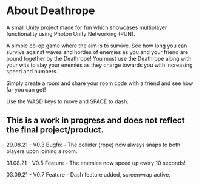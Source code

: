 # About Deathrope

A small Unity project made for fun which showcases multiplayer functionality using Photon Unity Networking (PUN).

A simple co-op game where the aim is to survive.  See how long you can survive against waves and hordes of enemies as you and your friend are bound together by the Deathrope!
You must use the Deathrope along with your wits to slay your enemies as they charge towards you with increasing speed and numbers.

Simply create a room and share your room code with a friend and see how far you can get!

Use the WASD keys to move and SPACE to dash.

## This is a work in progress and does not reflect the final project/product.


29.08.21 - V0.3 Bugfix - The collider (rope) now always snaps to both players upon joining a room.

31.08.21 - V0.5 Feature - The enemies now speed up every 10 seconds! 

03.09.21 - V0.7 Feature - Dash feature added, screenwrap active.
